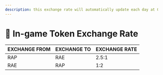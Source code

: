 ```yaml
---
description: this exchange rate will automatically update each day at 00:0(GMT+8)
---
```


# 🤝 In-game Token Exchange Rate

| EXCHANGE FROM | EXCHANGE TO | EXCHANGE RATE |
| ------------- | ----------- | ------------- |
| RAP           | RAE         | 2.5:1         |
| RAE           | RAP         | 1:2           |

